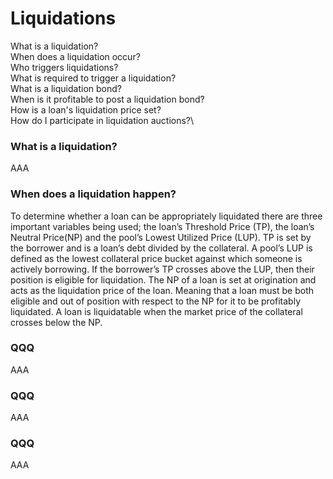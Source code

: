 # Liquidations

What is a liquidation?\
When does a liquidation occur?\
Who triggers liquidations?\
What is required to trigger a liquidation?\
What is a liquidation bond?\
When is it profitable to post a liquidation bond?\
How is a loan's liquidation price set?\
How do I participate in liquidation auctions?\


### What is a liquidation?

AAA

### When does a liquidation happen?

To determine whether a loan can be appropriately liquidated there are three important variables being used; the loan’s Threshold Price (TP), the loan’s Neutral Price(NP) and the pool’s Lowest Utilized Price (LUP). TP is set by the borrower and is a loan’s debt divided by the collateral. A pool’s LUP is defined as the lowest collateral price bucket against which someone is actively borrowing. If the borrower’s TP crosses above the LUP, then their position is eligible for liquidation. The NP of a loan is set at origination and acts as the liquidation price of the loan. Meaning that a loan must be both eligible and out of position with respect to the NP for it to be profitably liquidated. A loan is liquidatable when the market price of the collateral crosses below the NP.

### QQQ

AAA

### QQQ

AAA

### QQQ

AAA
